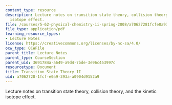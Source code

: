 ```yaml
---
content_type: resource
description: Lecture notes on transition state theory, collision theory, and the kinetic
  isotope effect.
file: /courses/5-62-physical-chemistry-ii-spring-2008/a70627281fcfe0a9393aa0904d9152a9_34_562ln08.pdf
file_type: application/pdf
learning_resource_types:
- Lecture Notes
license: https://creativecommons.org/licenses/by-nc-sa/4.0/
ocw_type: OCWFile
parent_title: Lecture Notes
parent_type: CourseSection
parent_uid: 3691784a-a649-a9d4-7bde-3e96c453997c
resourcetype: Document
title: Transition State Theory II
uid: a7062728-1fcf-e0a9-393a-a0904d9152a9
---
```

Lecture notes on transition state theory, collision theory, and the kinetic isotope effect.